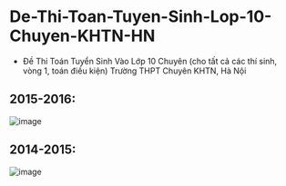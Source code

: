 # De-Thi-Toan-Tuyen-Sinh-Lop-10-Chuyen-KHTN-HN
* Đề Thi Toán Tuyển Sinh Vào Lớp 10 Chuyên (cho tất cả các thí sinh, vòng 1, toán điều kiện) Trường THPT Chuyên KHTN, Hà Nội

## 2015-2016:
![image](https://github.com/user-attachments/assets/196ebce1-1132-481e-ad2c-abd1cd543d62)

## 2014-2015:
![image](https://github.com/user-attachments/assets/665c2c24-a0ba-49e4-9485-9c77b2620f88)



